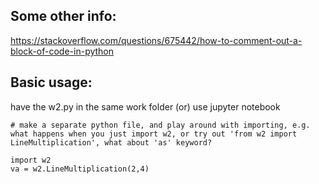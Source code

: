 ## Some other info:

https://stackoverflow.com/questions/675442/how-to-comment-out-a-block-of-code-in-python

## Basic usage:

have the w2.py in the same work folder
(or)
use jupyter notebook

```
# make a separate python file, and play around with importing, e.g. what happens when you just import w2, or try out 'from w2 import LineMultiplication', what about 'as' keyword?

import w2
va = w2.LineMultiplication(2,4)

```